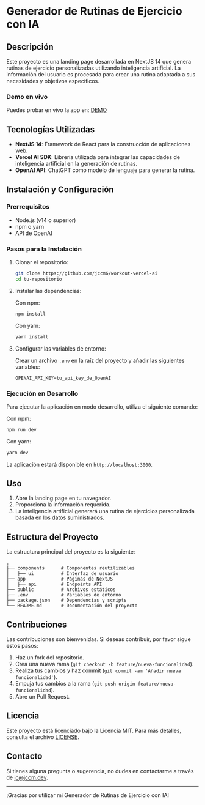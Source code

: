 # Generador de Rutinas de Ejercicio con IA

## Descripción

Este proyecto es una landing page desarrollada en NextJS 14 que genera rutinas de ejercicio personalizadas utilizando inteligencia artificial. La información del usuario es procesada para crear una rutina adaptada a sus necesidades y objetivos específicos.

### Demo en vivo

Puedes probar en vivo la app en:
<a href="https://vercelai.mydeploys.com" target="_blank">DEMO</a>

## Tecnologías Utilizadas

- **NextJS 14**: Framework de React para la construcción de aplicaciones web.
- **Vercel AI SDK**: Librería utilizada para integrar las capacidades de inteligencia artificial en la generación de rutinas.
- **OpenAI API**: ChatGPT como modelo de lenguaje para generar la rutina.

## Instalación y Configuración

### Prerrequisitos

- Node.js (v14 o superior)
- npm o yarn
- API de OpenAI

### Pasos para la Instalación

1. Clonar el repositorio:

   ```bash
   git clone https://github.com/jccm6/workout-vercel-ai
   cd tu-repositorio
   ```

2. Instalar las dependencias:

   Con npm:

   ```bash
   npm install
   ```

   Con yarn:

   ```bash
   yarn install
   ```

3. Configurar las variables de entorno:

   Crear un archivo `.env` en la raíz del proyecto y añadir las siguientes variables:

   ```plaintext
   OPENAI_API_KEY=tu_api_key_de_OpenAI
   ```

### Ejecución en Desarrollo

Para ejecutar la aplicación en modo desarrollo, utiliza el siguiente comando:

Con npm:

```bash
npm run dev
```

Con yarn:

```bash
yarn dev
```

La aplicación estará disponible en `http://localhost:3000`.

## Uso

1. Abre la landing page en tu navegador.
2. Proporciona la información requerida.
3. La inteligencia artificial generará una rutina de ejercicios personalizada basada en los datos suministrados.

## Estructura del Proyecto

La estructura principal del proyecto es la siguiente:

```
.
├── components      # Componentes reutilizables
│   ├── ui          # Interfaz de usuario
├── app             # Páginas de NextJS
│   ├── api         # Endpoints API
├── public          # Archivos estáticos
├── .env            # Variables de entorno
├── package.json    # Dependencias y scripts
└── README.md       # Documentación del proyecto
```

## Contribuciones

Las contribuciones son bienvenidas. Si deseas contribuir, por favor sigue estos pasos:

1. Haz un fork del repositorio.
2. Crea una nueva rama (`git checkout -b feature/nueva-funcionalidad`).
3. Realiza tus cambios y haz commit (`git commit -am 'Añadir nueva funcionalidad'`).
4. Empuja tus cambios a la rama (`git push origin feature/nueva-funcionalidad`).
5. Abre un Pull Request.

## Licencia

Este proyecto está licenciado bajo la Licencia MIT. Para más detalles, consulta el archivo [LICENSE](LICENSE).

## Contacto

Si tienes alguna pregunta o sugerencia, no dudes en contactarme a través de [jc@jccm.dev](mailto:jc@jccm.dev).

---

¡Gracias por utilizar mi Generador de Rutinas de Ejercicio con IA!
